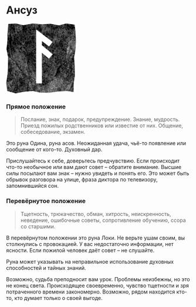 # Ансуз

![Руна Ансуз](image/04_ansuz.png)

### Прямое положение

>Послание, знак, подарок, предупреждение. Знание, мудрость. Приезд пожилых родственников или известие от них. Общение, собеседование, экзамен.

Это руна Одина, руна асов. Неожиданная удача, чьё-то появление или сообщение от кого-то. Духовный дар.

Прислушайтесь к себе, доверьтесь предчувствию. Если происходит что-то необычное или вам дают совет – обратите внимание. Высшие силы посылают вам знак – нужно увидеть и понять его. Это может быть обрывок разговора на улице, фраза диктора по телевизору, запомнившийся сон.

### Перевёрнутое положение

>Тщетность, трюкачество, обман, хитрость, неискренность, неведение, ошибочные советы, сопротивление обучению, ссора со старшими.

В перевёрнутом положении это руна Локи. Не верьте ушам своим, вы столкнулись с провокацией. У вас недостаточно информации, нет ясности. Если пожилой человек даёт совет – не слушайте.

Руна может указывать на неправильное использование духовных способностей и тайных знаний.

Возможно, судьба преподносит вам урок. Проблемы неизбежны, но это не конец света. Происходящее своевременно, чувство тщетности и зря потраченного времени закономерно. Возможно, рядом находится кто-то, кто думает только о своей выгоде.